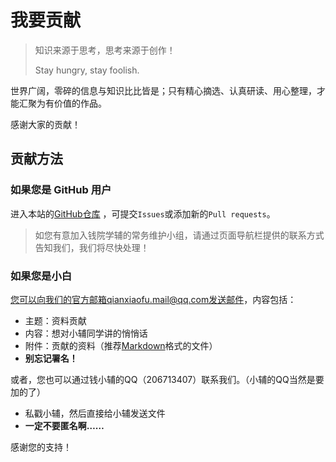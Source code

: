 # 我要贡献

> 知识来源于思考，思考来源于创作！
>
> Stay hungry, stay foolish.

世界广阔，零碎的信息与知识比比皆是；只有精心摘选、认真研读、用心整理，才能汇聚为有价值的作品。

感谢大家的贡献！

## 贡献方法

### 如果您是 GitHub 用户

进入本站的[GitHub仓库](https://github.com/qyxf/qyxf.github.io) ，可提交`Issues`或添加新的`Pull requests`。

> 如您有意加入钱院学辅的常务维护小组，请通过页面导航栏提供的联系方式告知我们，我们将尽快处理！

### 如果您是小白

您可以向我们的官方邮箱qianxiaofu.mail@qq.com发送邮件，内容包括：

- 主题：资料贡献
- 内容：想对小辅同学讲的悄悄话
- 附件：贡献的资料（推荐[Markdown]()格式的文件）
- **别忘记署名！**
 
或者，您也可以通过钱小辅的QQ（206713407）联系我们。（小辅的QQ当然是要加的了）

- 私戳小辅，然后直接给小辅发送文件
- **一定不要匿名啊……**

感谢您的支持！
